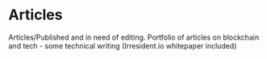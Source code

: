 # Articles
Articles/Published and in need of editing.
Portfolio of articles on blockchain and tech - some technical writing (Irresident.io whitepaper included)
